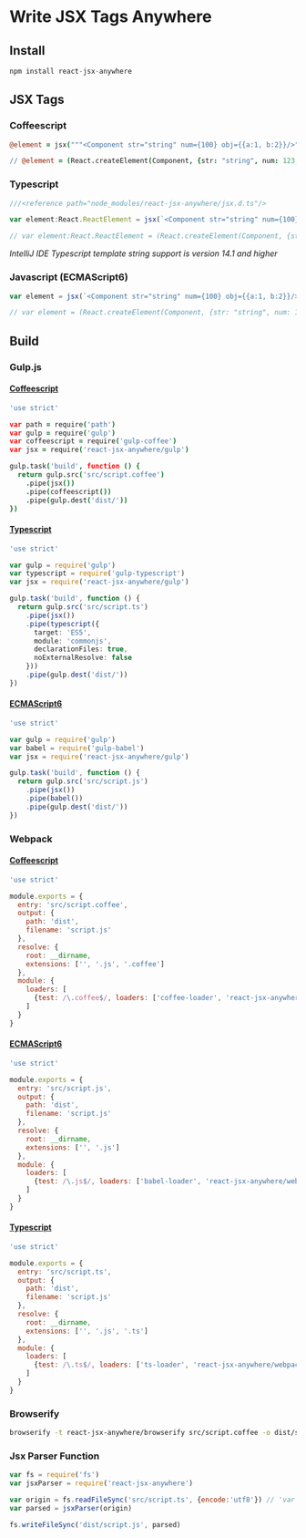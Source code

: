 # Write JSX Tags Anywhere

## Install

```js
npm install react-jsx-anywhere
```

## JSX Tags

### Coffeescript

```coffee
@element = jsx("""<Component str="string" num={100} obj={{a:1, b:2}}/>""")

// @element = (React.createElement(Component, {str: "string", num: 123, obj: {a:1, b:2}}))
```

### Typescript

```typescript
///<reference path="node_modules/react-jsx-anywhere/jsx.d.ts"/>

var element:React.ReactElement = jsx(`<Component str="string" num={100} obj={{a:1, b:2}}/>`)

// var element:React.ReactElement = (React.createElement(Component, {str: "string", num: 123, obj: {a:1, b:2}}))
```

_IntelliJ IDE Typescript template string support is version 14.1 and higher_

### Javascript (ECMAScript6)

```javascript
var element = jsx(`<Component str="string" num={100} obj={{a:1, b:2}}/>`)

// var element = (React.createElement(Component, {str: "string", num: 123, obj: {a:1, b:2}}))
```


## Build

### Gulp.js

#### [Coffeescript](samples/gulp-coffeescript/gulpfile.js)

```coffee
'use strict'

var path = require('path')
var gulp = require('gulp')
var coffeescript = require('gulp-coffee')
var jsx = require('react-jsx-anywhere/gulp')

gulp.task('build', function () {
  return gulp.src('src/script.coffee')
    .pipe(jsx())
    .pipe(coffeescript())
    .pipe(gulp.dest('dist/'))
})
```

#### [Typescript](samples/gulp-typescript/gulpfile.js)

```typescript
'use strict'

var gulp = require('gulp')
var typescript = require('gulp-typescript')
var jsx = require('react-jsx-anywhere/gulp')

gulp.task('build', function () {
  return gulp.src('src/script.ts')
    .pipe(jsx())
    .pipe(typescript({
      target: 'ES5',
      module: 'commonjs',
      declarationFiles: true,
      noExternalResolve: false
    }))
    .pipe(gulp.dest('dist/'))
})
```

#### [ECMAScript6](samples/gulp-es6/gulpfile.js)

```javascript
'use strict'

var gulp = require('gulp')
var babel = require('gulp-babel')
var jsx = require('react-jsx-anywhere/gulp')

gulp.task('build', function () {
  return gulp.src('src/script.js')
    .pipe(jsx())
    .pipe(babel())
    .pipe(gulp.dest('dist/'))
})
```


### Webpack

#### [Coffeescript](samples/webpack-coffeescript/webpack.config.js)

```js
'use strict'

module.exports = {
  entry: 'src/script.coffee',
  output: {
    path: 'dist',
    filename: 'script.js'
  },
  resolve: {
    root: __dirname,
    extensions: ['', '.js', '.coffee']
  },
  module: {
    loaders: [
      {test: /\.coffee$/, loaders: ['coffee-loader', 'react-jsx-anywhere/webpack']}
    ]
  }
}
```

#### [ECMAScript6](samples/webpack-es6/webpack.config.js)

```js
'use strict'

module.exports = {
  entry: 'src/script.js',
  output: {
    path: 'dist',
    filename: 'script.js'
  },
  resolve: {
    root: __dirname,
    extensions: ['', '.js']
  },
  module: {
    loaders: [
      {test: /\.js$/, loaders: ['babel-loader', 'react-jsx-anywhere/webpack']}
    ]
  }
}
```

#### [Typescript](samples/webpack-typescript/webpack.config.js)

```js
'use strict'

module.exports = {
  entry: 'src/script.ts',
  output: {
    path: 'dist',
    filename: 'script.js'
  },
  resolve: {
    root: __dirname,
    extensions: ['', '.js', '.ts']
  },
  module: {
    loaders: [
      {test: /\.ts$/, loaders: ['ts-loader', 'react-jsx-anywhere/webpack']}
    ]
  }
}
```


### Browserify

```sh
browserify -t react-jsx-anywhere/browserify src/script.coffee -o dist/script.js
```


### Jsx Parser Function

```js
var fs = require('fs')
var jsxParser = require('react-jsx-anywhere')

var origin = fs.readFileSync('src/script.ts', {encode:'utf8'}) // 'var element:React.ReactElement = jsx(`<Component str="string" num={100} obj={{a:1, b:2}}/>`)'
var parsed = jsxParser(origin)

fs.writeFileSync('dist/script.js', parsed)
```








